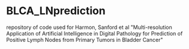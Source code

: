 # BLCA_LNprediction
repository of code used for Harmon, Sanford et al "Multi-resolution Application of Artificial Intelligence in Digital Pathology for Prediction of Positive Lymph Nodes from Primary Tumors in Bladder Cancer"









